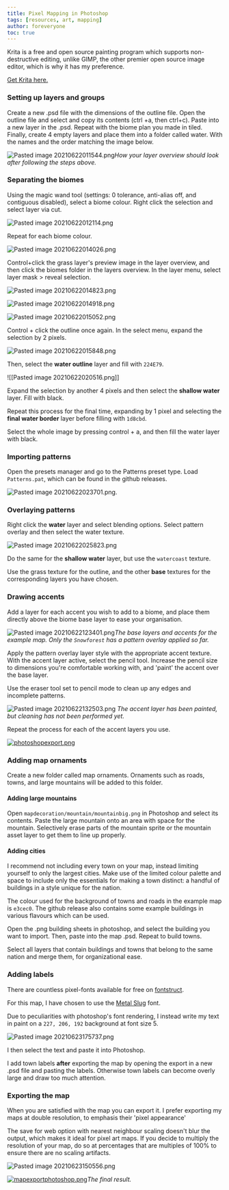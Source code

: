 ```yaml
---
title: Pixel Mapping in Photoshop
tags: [resources, art, mapping]
author: foreveryone
toc: true
---
```


Krita is a free and open source painting program which supports non-destructive editing, unlike GIMP, the other premier open source image editor, which is why it has my preference.

[Get Krita here.](https://krita.org/en/download/krita-desktop/)

### Setting up layers and groups
Create a new .psd file with the dimensions of the outline file. Open the outline file and select and copy its contents (ctrl +a, then ctrl+c). Paste into a new layer in the .psd. Repeat with the biome plan you made in tiled. Finally, create 4 empty layers and place them into a folder called water. With the names and the order matching the image below.

![Pasted image 20210622011544.png](/assets/img/Pasted%20image%2020210622011544.png#center)*How your layer overview should look after following the steps above.*

### Separating the biomes
Using the magic wand tool (settings: 0 tolerance, anti-alias off, and contiguous disabled), select a biome colour. Right click the selection and select layer via cut.

![Pasted image 20210622012114.png](/assets/img/Pasted%20image%2020210622012114.png#center)

Repeat for each biome colour.

![Pasted image 20210622014026.png](/assets/img/Pasted%20image%2020210622014026.png#center)

Control+click the grass layer's preview image in the layer overview, and then click the biomes folder in the layers overview. In the layer menu, select layer mask > reveal selection.

![Pasted image 20210622014823.png](/assets/img/Pasted%20image%2020210622014823.png#center)

![Pasted image 20210622014918.png](/assets/img/Pasted%20image%2020210622014918.png#center)

![Pasted image 20210622015052.png](/assets/img/Pasted%20image%2020210622015052.png#center)

Control + click the outline once again. In the select menu, expand the selection by 2 pixels.

![Pasted image 20210622015848.png](/assets/img/Pasted%20image%2020210622015848.png#center)

Then, select the **water outline** layer and fill with `224E79`.

![[Pasted image 20210622020516.png]]

Expand the selection by another 4 pixels and then select the **shallow water** layer. Fill with black.

Repeat this process for the final time, expanding by 1 pixel and selecting the **final water border** layer before filling with `1d8cbd`.

Select the whole image by pressing control + a, and then fill the water layer with black.

### Importing patterns
Open the presets manager and go to the Patterns preset type. Load `Patterns.pat`, which can be found in the github releases.

![Pasted image 20210622023701.png](/assets/img/Pasted%20image%2020210622023701.png#center).

### Overlaying patterns

Right click the **water** layer and select blending options. Select pattern overlay and then select the water texture.

![Pasted image 20210622025823.png](/assets/img/Pasted%20image%2020210622025823.png#center)

Do the same for the **shallow water** layer, but use the `watercoast` texture.

Use the grass texture for the outline, and the other **base** textures for the corresponding layers you have chosen.

### Drawing accents

Add a layer for each accent you wish to add to a biome, and place them directly above the biome base layer to ease your organisation.

![Pasted image 20210622123401.png](/assets/img/Pasted%20image%2020210622123401.png#center)*The base layers and accents for the example map. Only the `Snowforest` has a pattern overlay applied so far.*

Apply the pattern overlay layer style with the appropriate accent texture. With the accent layer active, select the pencil tool. Increase the pencil size to dimensions you're comfortable working with, and 'paint' the accent over the base layer.

Use the eraser tool set to pencil mode to clean up any edges and incomplete patterns.

![Pasted image 20210622132503.png](/assets/img/Pasted%20image%2020210622132503.png#center) *The accent layer has been painted, but cleaning has not been performed yet.*

Repeat the process for each of the accent layers you use.

[![photoshopexport.png](/assets/img/photoshopexport.png#center)](/assets/img/photoshopexport.png#center)

### Adding map ornaments

Create a new folder called map ornaments. Ornaments such as roads, towns, and large mountains will be added to this folder.

#### Adding large mountains
Open `mapdecoration/mountain/mountainbig.png` in Photoshop and select its contents. Paste the large mountain onto an area with space for the mountain. Selectively erase parts of the mountain sprite or the mountain asset layer to get them to line up properly.

#### Adding cities
I recommend not including every town on your map, instead limiting yourself to only the largest cities. Make use of the limited colour palette and space to include only the essentials for making a town distinct: a handful of buildings in a style unique for the nation.

The colour used for the background of towns and roads in the example map is `e3cec0`. The github release also contains some example buildings in various flavours which can be used.

Open the .png building sheets in photoshop, and select the building you want to import. Then, paste into the map .psd. Repeat to build towns. 

Select all layers that contain buildings and towns that belong to the same nation and merge them, for organizational ease.

### Adding labels
There are countless pixel-fonts available for free on [fontstruct](https://fontstruct.com/gallery/tag/9/Pixel).

For this map, I have chosen to use the [Metal Slug](https://fontstruct.com/fontstructions/show/833151/metal_slug_6) font.

Due to peculiarities with photoshop's font rendering, I instead write my text in paint on a `227, 206, 192` background at font size 5.

![Pasted image 20210623175737.png](/assets/img/Pasted%20image%2020210623175737.png#center)

I then select the text and paste it into Photoshop.

I add town labels **after** exporting the map by opening the export in a new .psd file and pasting the labels. Otherwise town labels can become overly large and draw too much attention.

### Exporting the map
When you are satisfied with the map you can export it. I prefer exporting my maps at double resolution, to emphasis their 'pixel appearance'

The save for web option with nearest neighbour scaling doesn't blur the output, which makes it ideal for pixel art maps. If you decide to multiply the resolution of your map, do so at percentages that are multiples of 100% to ensure there are no scaling artifacts.

![Pasted image 20210623150556.png](/assets/img/Pasted%20image%2020210623150556.png#center)

[![mapexportphotoshop.png](/assets/img/mapexportphotoshop.png#center)](/assets/img/mapexportphotoshop.png#center)*The final result.*